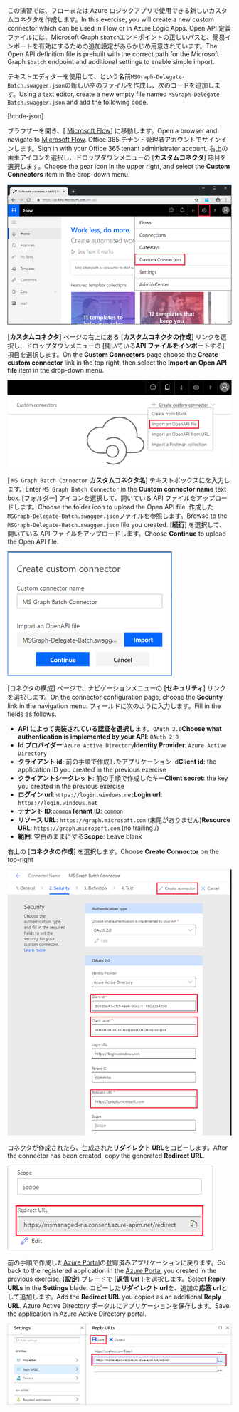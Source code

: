 <!-- markdownlint-disable MD002 MD041 -->

<span data-ttu-id="97cc9-101">この演習では、フローまたは Azure ロジックアプリで使用できる新しいカスタムコネクタを作成します。</span><span class="sxs-lookup"><span data-stu-id="97cc9-101">In this exercise, you will create a new custom connector which can be used in Flow or in Azure Logic Apps.</span></span> <span data-ttu-id="97cc9-102">Open API 定義ファイルには、Microsoft Graph `$batch`エンドポイントの正しいパスと、簡易インポートを有効にするための追加設定があらかじめ用意されています。</span><span class="sxs-lookup"><span data-stu-id="97cc9-102">The Open API definition file is prebuilt with the correct path for the Microsoft Graph `$batch` endpoint and additional settings to enable simple import.</span></span>

<span data-ttu-id="97cc9-103">テキストエディターを使用して、という名前`MSGraph-Delegate-Batch.swagger.json`の新しい空のファイルを作成し、次のコードを追加します。</span><span class="sxs-lookup"><span data-stu-id="97cc9-103">Using a text editor, create a new empty file named `MSGraph-Delegate-Batch.swagger.json` and add the following code.</span></span>

[!code-json[](../LabFiles/MSGraph-Delegate-Batch.swagger.json)]

<span data-ttu-id="97cc9-104">ブラウザーを開き、[ [Microsoft Flow](https://flow.microsoft.com)] に移動します。</span><span class="sxs-lookup"><span data-stu-id="97cc9-104">Open a browser and navigate to [Microsoft Flow](https://flow.microsoft.com).</span></span> <span data-ttu-id="97cc9-105">Office 365 テナント管理者アカウントでサインインします。</span><span class="sxs-lookup"><span data-stu-id="97cc9-105">Sign in with your Office 365 tenant administrator account.</span></span> <span data-ttu-id="97cc9-106">右上の歯車アイコンを選択し、ドロップダウンメニューの [**カスタムコネクタ**] 項目を選択します。</span><span class="sxs-lookup"><span data-stu-id="97cc9-106">Choose the gear icon in the upper right, and select the **Custom Connectors** item in the drop-down menu.</span></span>

![Microsoft Flow のドロップダウンメニューのスクリーンショット](./images/flow-conn1.png)

<span data-ttu-id="97cc9-108">[**カスタムコネクタ**] ページの右上にある [**カスタムコネクタの作成**] リンクを選択し、ドロップダウンメニューの [開いている**API ファイルをインポート**する] 項目を選択します。</span><span class="sxs-lookup"><span data-stu-id="97cc9-108">On the **Custom Connectors** page choose the **Create custom connector** link in the top right, then select the **Import an Open API file** item in the drop-down menu.</span></span>

 ![Microsoft Flow の [カスタムコネクタの作成] ドロップダウンメニューのスクリーンショット](./images/flow-conn2.png)

<span data-ttu-id="97cc9-110">[ `MS Graph Batch Connector` **カスタムコネクタ名**] テキストボックスにを入力します。</span><span class="sxs-lookup"><span data-stu-id="97cc9-110">Enter `MS Graph Batch Connector` in the **Custom connector name** text box.</span></span> <span data-ttu-id="97cc9-111">[フォルダー] アイコンを選択して、開いている API ファイルをアップロードします。</span><span class="sxs-lookup"><span data-stu-id="97cc9-111">Choose the folder icon to upload the Open API file.</span></span> <span data-ttu-id="97cc9-112">作成した`MSGraph-Delegate-Batch.swagger.json`ファイルを参照します。</span><span class="sxs-lookup"><span data-stu-id="97cc9-112">Browse to the `MSGraph-Delegate-Batch.swagger.json` file you created.</span></span> <span data-ttu-id="97cc9-113">[**続行**] を選択して、開いている API ファイルをアップロードします。</span><span class="sxs-lookup"><span data-stu-id="97cc9-113">Choose **Continue** to upload the Open API file.</span></span>

 ![[カスタムコネクタの作成] ダイアログのスクリーンショット](./images/flow-conn3.png)

<span data-ttu-id="97cc9-115">[コネクタの構成] ページで、ナビゲーションメニューの [**セキュリティ**] リンクを選択します。</span><span class="sxs-lookup"><span data-stu-id="97cc9-115">On the connector configuration page, choose the **Security** link in the navigation menu.</span></span> <span data-ttu-id="97cc9-116">フィールドに次のように入力します。</span><span class="sxs-lookup"><span data-stu-id="97cc9-116">Fill in the fields as follows.</span></span>

- <span data-ttu-id="97cc9-117">**API によって実装されている認証を選択し**ます。`OAuth 2.0`</span><span class="sxs-lookup"><span data-stu-id="97cc9-117">**Choose what authentication is implemented by your API**: `OAuth 2.0`</span></span>
- <span data-ttu-id="97cc9-118">**Id プロバイダー**:`Azure Active Directory`</span><span class="sxs-lookup"><span data-stu-id="97cc9-118">**Identity Provider**: `Azure Active Directory`</span></span>
- <span data-ttu-id="97cc9-119">**クライアント id**: 前の手順で作成したアプリケーション id</span><span class="sxs-lookup"><span data-stu-id="97cc9-119">**Client id**: the application ID you created in the previous exercise</span></span>
- <span data-ttu-id="97cc9-120">**クライアントシークレット**: 前の手順で作成したキー</span><span class="sxs-lookup"><span data-stu-id="97cc9-120">**Client secret**: the key you created in the previous exercise</span></span>
- <span data-ttu-id="97cc9-121">**ログイン url**:`https://login.windows.net`</span><span class="sxs-lookup"><span data-stu-id="97cc9-121">**Login url**: `https://login.windows.net`</span></span>
- <span data-ttu-id="97cc9-122">**テナント ID**:`common`</span><span class="sxs-lookup"><span data-stu-id="97cc9-122">**Tenant ID**: `common`</span></span>
- <span data-ttu-id="97cc9-123">**リソース URL**: `https://graph.microsoft.com` (末尾がありません)</span><span class="sxs-lookup"><span data-stu-id="97cc9-123">**Resource URL**: `https://graph.microsoft.com` (no trailing /)</span></span>
- <span data-ttu-id="97cc9-124">**範囲**: 空白のままにする</span><span class="sxs-lookup"><span data-stu-id="97cc9-124">**Scope**: Leave blank</span></span>

<span data-ttu-id="97cc9-125">右上の [**コネクタの作成**] を選択します。</span><span class="sxs-lookup"><span data-stu-id="97cc9-125">Choose **Create Connector** on the top-right</span></span>

![コネクタ構成の [セキュリティ] タブのスクリーンショット](./images/flow-conn4.png)

<span data-ttu-id="97cc9-127">コネクタが作成されたら、生成された**リダイレクト URL**をコピーします。</span><span class="sxs-lookup"><span data-stu-id="97cc9-127">After the connector has been created, copy the generated **Redirect URL**.</span></span>

![生成されたリダイレクト URL のスクリーンショット](./images/flow-conn5.png)

<span data-ttu-id="97cc9-129">前の手順で作成した[Azure Portal](https://aad.portal.azure.com)の登録済みアプリケーションに戻ります。</span><span class="sxs-lookup"><span data-stu-id="97cc9-129">Go back to the registered application in the [Azure Portal](https://aad.portal.azure.com) you created in the previous exercise.</span></span> <span data-ttu-id="97cc9-130">[**設定**] ブレードで [**返信 Url** ] を選択します。</span><span class="sxs-lookup"><span data-stu-id="97cc9-130">Select **Reply URLs** in the **Settings** blade.</span></span> <span data-ttu-id="97cc9-131">コピーした**リダイレクト url**を、追加の**応答 url**として追加します。</span><span class="sxs-lookup"><span data-stu-id="97cc9-131">Add the **Redirect URL** you copied as an additional **Reply URL**.</span></span> <span data-ttu-id="97cc9-132">Azure Active Directory ポータルにアプリケーションを保存します。</span><span class="sxs-lookup"><span data-stu-id="97cc9-132">Save the application in Azure Active Directory portal.</span></span>

![Azure portal の応答 Url ブレードのスクリーンショット](./images/flow-conn6.png)